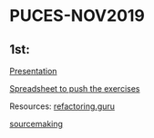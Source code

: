 # PUCES-NOV2019

## 1st:
[Presentation](https://docs.google.com/presentation/d/15zHyYbUgVCaoH3_2kbhhOm_4NXZz8eIZ8SdL8wMUp4E/edit?usp=sharing)


[Spreadsheet to push the exercises](https://docs.google.com/spreadsheets/d/16gLMbd7kn9ROt5tVoc-bI1xCTsfXy6qY3ixDkgaTw88/edit?usp=sharing)

Resources:
[refactoring.guru](https://refactoring.guru/design-patterns)

[sourcemaking](https://sourcemaking.com/design_patterns/)
